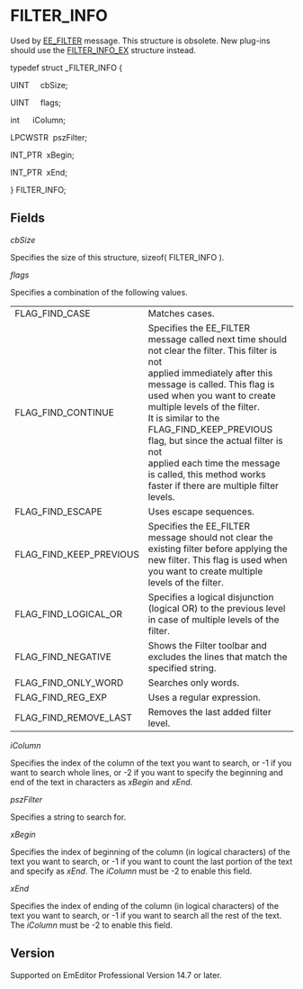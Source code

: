 # FILTER\_INFO

Used by [EE\_FILTER](../message/ee_filter) message. This structure is
obsolete. New plug-ins should use the [FILTER\_INFO\_EX](filter_info_ex) structure instead.

typedef struct \_FILTER\_INFO {

UINT     cbSize;

UINT     flags;

int      iColumn;

LPCWSTR  pszFilter;

INT\_PTR  xBegin;

INT\_PTR  xEnd;

} FILTER\_INFO;

## Fields

_cbSize_

Specifies the size of this structure, sizeof( FILTER\_INFO ).

_flags_

Specifies a combination of the following values.

|     |     |
| --- | --- |
| FLAG\_FIND\_CASE | Matches cases. |
| FLAG\_FIND\_CONTINUE | Specifies the EE\_FILTER message called next time should not clear the filter. This filter is not <br> applied immediately after this message is called. This flag is used when you want to create multiple levels of the filter. <br> It is similar to the FLAG\_FIND\_KEEP\_PREVIOUS flag, but since the actual filter is not <br> applied each time the message is called, this method works faster if there are multiple filter levels. |
| FLAG\_FIND\_ESCAPE | Uses escape sequences. |
| FLAG\_FIND\_KEEP\_PREVIOUS | Specifies the EE\_FILTER message should not clear the existing filter before applying the new filter. This flag is used when you want to create multiple levels of the filter. |
| FLAG\_FIND\_LOGICAL\_OR | Specifies a logical disjunction (logical OR) to the previous level in case of multiple levels of the filter. |
| FLAG\_FIND\_NEGATIVE | Shows the Filter toolbar and excludes the lines that match the specified string. |
| FLAG\_FIND\_ONLY\_WORD | Searches only words. |
| FLAG\_FIND\_REG\_EXP | Uses a regular expression. |
| FLAG\_FIND\_REMOVE\_LAST | Removes the last added filter level. |

_iColumn_

Specifies the index of the column of the text you want to search, or -1 if you want to search whole lines, or -2 if you want to specify the beginning and end of the text in characters as _xBegin_ and _xEnd_.

_pszFilter_

Specifies a string to search for.

_xBegin_

Specifies the index of beginning of the column (in logical characters) of the text you want to search, or -1 if you want to
count the last portion of the text and specify as _xEnd_. The _iColumn_ must be -2 to enable this field.

_xEnd_

Specifies the index of ending of the column (in logical characters) of the text you want to search, or -1 if you want to search
all the rest of the text. The _iColumn_ must be -2 to enable this field.

## Version

Supported on EmEditor Professional Version 14.7 or later.
